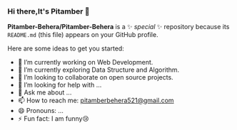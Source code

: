 ### Hi there,It's Pitamber 👋


**Pitamber-Behera/Pitamber-Behera** is a ✨ _special_ ✨ repository because its `README.md` (this file) appears on your GitHub profile.

Here are some ideas to get you started:

- 🔭 I’m currently working on Web Development.
- 🌱 I’m currently exploring Data Structure and Algorithm.
- 👯 I’m looking to collaborate on open source projects.
- 🤔 I’m looking for help with ...
- 💬 Ask me about ...
- 📫 How to reach me: pitamberbehera521@gmail.com
- 😄 Pronouns: ...
- ⚡ Fun fact: I am funny😢

